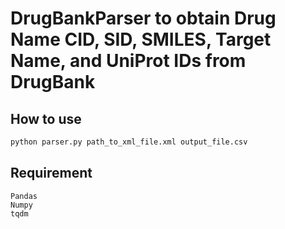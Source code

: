 # DrugBankParser to obtain Drug Name CID, SID, SMILES, Target Name, and UniProt IDs from DrugBank

## How to use

```python
python parser.py path_to_xml_file.xml output_file.csv
```
## Requirement

```
Pandas
Numpy
tqdm
```
